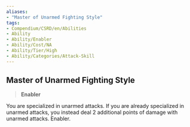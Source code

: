 ```yaml
---
aliases:
- "Master of Unarmed Fighting Style"
tags:
- Compendium/CSRD/en/Abilities
- Ability
- Ability/Enabler
- Ability/Cost/NA
- Ability/Tier/High
- Ability/Categories/Attack-Skill
---
```


  
## Master of Unarmed Fighting Style  
>**Enabler**
  
You are specialized in unarmed attacks. If you are already specialized in unarmed attacks, you instead deal 2 additional points of damage with unarmed attacks. Enabler.